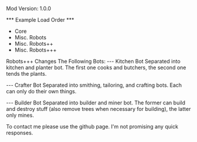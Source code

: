 Mod Version: 1.0.0

*** Example Load Order ***
- Core
- Misc. Robots
- Misc. Robots++
- Misc. Robots+++

Robots+++ Changes The Following Bots:
--- Kitchen Bot
  Separated into kitchen and planter bot. The first one cooks and butchers, the second one tends the plants.

--- Crafter Bot
  Separated into smithing, tailoring, and crafting bots. Each can only do their own things.

--- Builder Bot
  Separated into builder and miner bot. The former can build and destroy stuff (also remove trees when necessary for building), the latter only mines.

To contact me please use the github page. I'm not promising any quick responses.